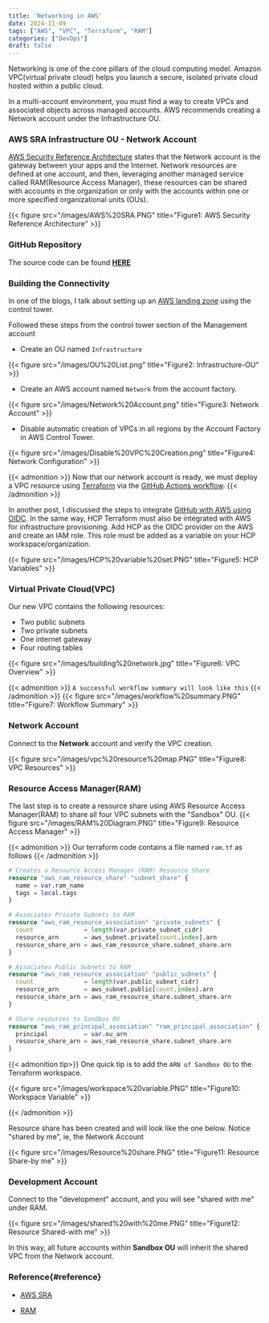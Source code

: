 ```yaml
---
title: 'Networking in AWS'
date: 2024-11-09
tags: ["AWS", "VPC", "Terraform", "RAM"]
categories: ["DevOps"]
draft: false
---
```


Networking is one of the core pillars of the cloud computing model. Amazon VPC(virtual private cloud) helps you launch a secure, isolated private cloud hosted within a public cloud.<!--more-->

In a multi-account environment, you must find a way to create VPCs and associated objects across managed accounts. AWS recommends creating a Network account under the Infrastructure OU.

### AWS SRA Infrastructure OU - Network Account
[AWS Security Reference Architecture](https://lnkd.in/dYvqm8Y5) states that the Network account is the gateway between your apps and the Internet. Network resources are defined at one account, and then, leveraging another managed service called RAM(Resource Access Manager), these resources can be shared with accounts in the organization or only with the accounts within one or more specified organizational units (OUs).

{{< figure src="/images/AWS%20SRA.PNG" title="Figure1: AWS Security Reference Architecture" >}}


### GitHub Repository
The source code can be found **[HERE](https://github.com/anoopjayadharan/network)**

### Building the Connectivity
In one of the blogs, I talk about setting up an [AWS landing zone](https://www.linkedin.com/pulse/aws-landing-zone-anoop-jayadharan-oqg5f?trk=public_post_feed-article-content) using the control tower.

Followed these steps from the control tower section of the Management account

- Create an OU named `Infrastructure`

{{< figure src="/images/OU%20List.png" title="Figure2: Infrastructure-OU" >}}


- Create an AWS account named `Network` from the account factory.

{{< figure src="/images/Network%20Account.png" title="Figure3: Network Account" >}}


- Disable automatic creation of VPCs in all regions by the Account Factory in AWS Control Tower.

{{< figure src="/images/Disable%20VPC%20Creation.png" title="Figure4: Network Configuration" >}}


{{< admonition >}}
Now that our network account is ready, we must deploy a VPC resource using [Terraform](https://github.com/anoopjayadharan/network) via the [GitHub Actions workflow](https://github.com/anoopjayadharan/network/blob/main/.github/workflows/network.yml). 
{{< /admonition >}}

In another post, I discussed the steps to integrate [GitHub with AWS using OIDC](https://www.linkedin.com/pulse/oidc-integration-between-github-aws-anoop-jayadharan-ys2uf/?trackingId=69sxrTdmRiiz%2BJQ%2FRjvI%2Bw%3D%3D). In the same way, HCP Terraform must also be integrated with AWS for infrastructure provisioning. Add HCP as the OIDC provider on the AWS and create an IAM role. This role must be added as a variable on your HCP workspace/organization. 

{{< figure src="/images/HCP%20variable%20set.PNG" title="Figure5: HCP Variables" >}}


### Virtual Private Cloud(VPC)
Our new VPC contains the following resources:

- Two public subnets
- Two private subnets
- One internet gateway
- Four routing tables

{{< figure src="/images/building%20network.jpg" title="Figure6: VPC Overview" >}}


{{< admonition >}}
`A successful workflow summary will look like this`
{{< /admonition >}}
{{< figure src="/images/workflow%20summary.PNG" title="Figure7: Workflow Summary" >}}

### Network Account
Connect to the **Network** account and verify the VPC creation.

{{< figure src="/images/vpc%20resource%20map.PNG" title="Figure8: VPC Resources" >}}

### Resource Access Manager(RAM)
The last step is to create a resource share using AWS Resource Access Manager(RAM) to share all four VPC subnets with the "Sandbox" OU.
{{< figure src="/images/RAM%20Diagram.PNG" title="Figure9: Resource Access Manager" >}}

{{< admonition >}}
Our terraform code contains a file named `ram.tf` as follows
{{< /admonition >}}

```terraform
# Creates a Resource Access Manager (RAM) Resource Share
resource "aws_ram_resource_share" "subnet_share" {
  name = var.ram_name
  tags = local.tags
}

# Associates Private Subnets to RAM
resource "aws_ram_resource_association" "private_subnets" {
  count              = length(var.private_subnet_cidr)
  resource_arn       = aws_subnet.private[count.index].arn
  resource_share_arn = aws_ram_resource_share.subnet_share.arn
}

# Associates Public Subnets to RAM
resource "aws_ram_resource_association" "public_subnets" {
  count              = length(var.public_subnet_cidr)
  resource_arn       = aws_subnet.public[count.index].arn
  resource_share_arn = aws_ram_resource_share.subnet_share.arn
}

# Share resources to Sandbox OU
resource "aws_ram_principal_association" "ram_principal_association" {
  principal          = var.ou_arn
  resource_share_arn = aws_ram_resource_share.subnet_share.arn
}
```
{{< admonition tip>}}
One quick tip is to add the `ARN of Sandbox OU` to the Terraform workspace.

{{< figure src="/images/workspace%20variable.PNG" title="Figure10: Workspace Variable" >}}

{{< /admonition >}}

Resource share has been created and will look like the one below. Notice "shared by me", ie, the Network Account

{{< figure src="/images/Resource%20share.PNG" title="Figure11: Resource Share-by me" >}}

### Development Account
Connect to the "development" account, and you will see "shared with me" under RAM.

{{< figure src="/images/shared%20with%20me.PNG" title="Figure12: Resource Shared-with me" >}}

In this way, all future accounts within **Sandbox OU** will inherit the shared VPC from the Network account. 

### Reference{#reference}

- [AWS SRA](https://docs.aws.amazon.com/prescriptive-guidance/latest/security-reference-architecture/network.html)

- [RAM](https://docs.aws.amazon.com/ram/latest/userguide/getting-started-sharing.html#getting-started-sharing-orgs)